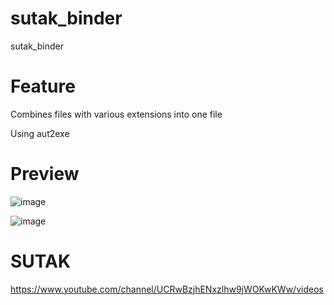 # sutak_binder
sutak_binder

# Feature
Combines files with various extensions into one file

Using aut2exe

# Preview
![image](https://user-images.githubusercontent.com/101671122/160776944-d0cf68c8-81dd-424d-aac2-a242db7cbd38.png)


![image](https://user-images.githubusercontent.com/101671122/160776981-65127ba4-d454-4707-8380-df9120cc09aa.png)


# SUTAK
https://www.youtube.com/channel/UCRwBzjhENxzlhw9jWOKwKWw/videos
